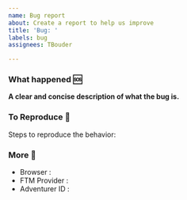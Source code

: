 ```yaml
---
name: Bug report
about: Create a report to help us improve
title: 'Bug: '
labels: bug
assignees: TBouder

---
```


### What happened 🆘
**A clear and concise description of what the bug is.**

### To Reproduce 🔂
Steps to reproduce the behavior:

### More 🔎
- Browser : 
- FTM Provider : 
- Adventurer ID :
